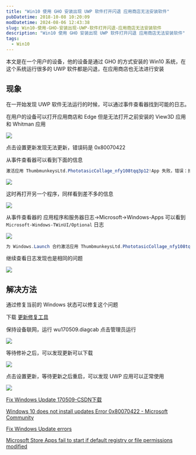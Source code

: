 ```yaml
---
title: "Win10 使用 GHO 安装出现 UWP 软件打开闪退 应用商店无法安装软件"
pubDatetime: 2018-10-08 10:20:09
modDatetime: 2024-08-06 12:43:38
slug: Win10-使用-GHO-安装出现-UWP-软件打开闪退-应用商店无法安装软件
description: "Win10 使用 GHO 安装出现 UWP 软件打开闪退 应用商店无法安装软件"
tags:
  - Win10
---
```





本文是在一个用户的设备，他的设备是通过 GHO 的方式安装的 Win10 系统，在这个系统运行很多的 UWP 软件都是闪退，在应用商店也无法进行安装

<!--more-->


<!-- CreateTime:2018/10/8 18:20:09 -->

<!-- csdn -->
<!-- 标签：win10 -->

## 现象

在一开始发现 UWP 软件无法运行的时候，可以通过事件查看器找到可能的日志。

在用户的设备可以打开应用商店和 Edge 但是无法打开之前安装的 View3D 应用和 Whitman 应用

<!-- ![](images/img-5bbb0b646ff4e.jpg) -->

<!-- ![](images/img-Win10 使用 GHO 安装出现 UWP 软件打开闪退 应用商店无法安装软件1.png) -->

![](images/img-modify-9e828db1826d75e595bdde716edb02ac.png)

点击设置更新发现无法更新，错误码是 0x80070422

从事件查看器可以看到下面的信息

```csharp
激活应用 ThumbmunkeysLtd.PhototasicCollage_nfy108tqq3p12!App 失败，错误：拒绝访问。请查看 Microsoft-Windows-TWinUI/运行日志以了解其他信息
```

![](images/img-5bbb0becef408.jpg)

这时再打开另一个程序，同样看到差不多的信息

![](images/img-5bbb0c654d817.jpg)

从事件查看器的 应用程序和服务器日志->Microsoft->Windows-Apps 可以看到 `Microsoft-Windows-TWinUI/Optional` 日志

<!-- ![](images/img-Win10 使用 GHO 安装出现 UWP 软件打开闪退 应用商店无法安装软件0.png) -->

![](images/img-5bbb0ce69e52a.jpg)

```csharp
为 Windows.Launch 合约激活应用 ThumbmunkeysLtd.PhototasicCollage_nfy108tqq3p12!App 失败，错误：拒绝访问。
```

继续查看日志发现也是相同的问题

<!-- ![](images/img-5bbb17f03dad7.jpg) -->

<!-- ![](images/img-Win10 使用 GHO 安装出现 UWP 软件打开闪退 应用商店无法安装软件2.png) -->

![](images/img-modify-4928c27cc1da170d1eb2ba7f8a022965.png)

## 解决方法

通过修复当前的 Windows 状态可以修复这个问题

下载 [更新修复工具](https://support.microsoft.com/en-us/help/10164/fix-windows-update-errors  )

保持设备联网，运行 wu170509.diagcab 点击管理员运行

![](images/img-modify-c7d16bd9350c40ad75abf97e28457302.png)

等待修补之后，可以发现更新可以下载

![](images/img-modify-9de22a734f30e52351b8a58152dc8494.png)

点击设置更新，等待更新之后重启，可以发现 UWP 应用可以正常使用

![](images/img-modify-3622e0808dd92161dd6745caf3df40dc.png)

[Fix Windows Update 170509-CSDN下载](https://download.csdn.net/download/lindexi_gd/10706572 )

[Windows 10 does not install updates Error 0x80070422 - Microsoft Community](https://answers.microsoft.com/en-us/windows/forum/windows_10-update-winpc/windows-10-does-not-install-updates-error/80fcf8c8-21d7-4e22-bceb-1dd88255658b )

[Fix Windows Update errors](https://support.microsoft.com/en-us/help/10164/fix-windows-update-errors )

[Microsoft Store Apps fail to start if default registry or file permissions modified](https://support.microsoft.com/en-us/help/2798317/microsoft-store-apps-fail-to-start-if-default-registry-or-file-permiss )

